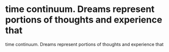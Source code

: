 # time continuum. Dreams represent portions of thoughts and experience that

time continuum. Dreams represent portions of thoughts and experience that